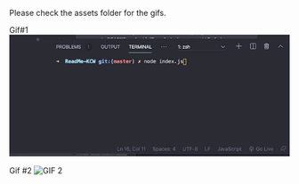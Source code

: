 Please check the assets folder for the gifs.

Gif#1
![GIF 1](./assets/Readme_1_gif.gif)

Gif #2
![GIF 2](./assets/Readme_2_gif.gif)

